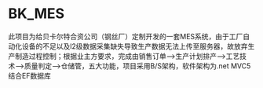 # BK_MES
此项目为给贝卡尔特合资公司（钢丝厂）定制开发的一套MES系统，由于工厂自动化设备的不足以及l2级数据采集缺失导致生产数据无法上传至服务器，故放弃生产制造过程控制；根据业主方要求，完成由销售订单-->生产计划排产-->工艺技术-->质量判定-->仓储管，五大功能，项目采用B/S架构，软件架构为.net MVC5结合EF数据库
